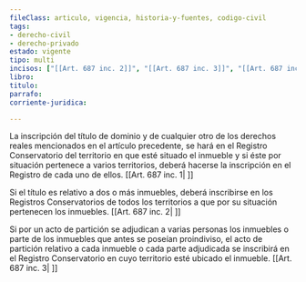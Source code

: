 ```yaml
---
fileClass: articulo, vigencia, historia-y-fuentes, codigo-civil
tags:
- derecho-civil
- derecho-privado
estado: vigente
tipo: multi
incisos: ["[[Art. 687 inc. 2]]", "[[Art. 687 inc. 3]]", "[[Art. 687 inc. 1]]"]
libro:
titulo:
parrafo:
corriente-juridica:

---
```

La inscripción del título de dominio y de cualquier otro de los derechos reales mencionados en el artículo precedente, se hará en el Registro Conservatorio del territorio en que esté situado el inmueble y si éste por situación pertenece a varios territorios, deberá hacerse la inscripción en el Registro de cada uno de ellos. [[Art. 687 inc. 1| ]]

Si el título es relativo a dos o más inmuebles, deberá inscribirse en los Registros Conservatorios de todos los territorios a que por su situación pertenecen los inmuebles. [[Art. 687 inc. 2| ]]

Si por un acto de partición se adjudican a varias personas los inmuebles o parte de los inmuebles que antes se poseían proindiviso, el acto de partición relativo a cada inmueble o cada parte adjudicada se inscribirá en el Registro Conservatorio en cuyo territorio esté ubicado el inmueble. [[Art. 687 inc. 3| ]]
